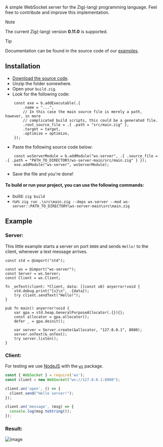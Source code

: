 A simple WebSocket server for the Zig(-lang) programming language. Feel free to contribute and improve this implementation.

> [!NOTE]
> The current Zig(-lang) version **0.11.0** is supported.

> [!TIP]
> Documentation can be found in the source code of our [examples](https://github.com/ws-zig/ws-server/tree/main/examples).

## Installation
- [Download the source code](https://github.com/ws-zig/ws-server/archive/refs/heads/main.zip).
- Unzip the folder somewhere.
- Open your `build.zig`.
- Look for the following code:
```zig
    const exe = b.addExecutable(.{
        .name = "...",
        // In this case the main source file is merely a path, however, in more
        // complicated build scripts, this could be a generated file.
        .root_source_file = .{ .path = "src/main.zig" },
        .target = target,
        .optimize = optimize,
    });
```
- Paste the following source code below:
```zig
    const wsServerModule = b.addModule("ws-server", .{ .source_file = .{ .path = "PATH_TO_DIRECTORY/ws-server-main/src/main.zig" } });
    exe.addModule("ws-server", wsServerModule);
```
- Save the file and you're done!

#### To build or run your project, you can use the following commands:
- build: `zig build`
- run: `zig run .\src\main.zig --deps ws-server --mod ws-server::PATH_TO_DIRECTORY\ws-server-main\src\main.zig`

## Example
### Server:
This little example starts a server on port `8080` and sends `Hello!` to the client, whenever a text message arrives.
```zig
const std = @import("std");

const ws = @import("ws-server");
const Server = ws.Server;
const Client = ws.Client;

fn _onText(client: *Client, data: []const u8) anyerror!void {
    std.debug.print("{s}\n", .{data});
    try client.sendText("Hello!");
}

pub fn main() anyerror!void {
    var gpa = std.heap.GeneralPurposeAllocator(.{}){};
    const allocator = gpa.allocator();
    defer _ = gpa.deinit();

    var server = Server.create(&allocator, "127.0.0.1", 8080);
    server.onText(&_onText);
    try server.listen();
}
```

### Client:
For testing we use [NodeJS](https://nodejs.org/) with the [`ws`](https://www.npmjs.com/package/ws) package.
```js
const { WebSocket } = require('ws');
const client = new WebSocket("ws://127.0.0.1:8080");

client.on('open', () => {
  client.send("Hello server!");
});

client.on('message', (msg) => {
  console.log(msg.toString());
});
```

### Result:
![image](https://github.com/ws-zig/ws-server/assets/154023155/a2dfc154-765e-4601-b8b4-4d62a0a7e19b)

